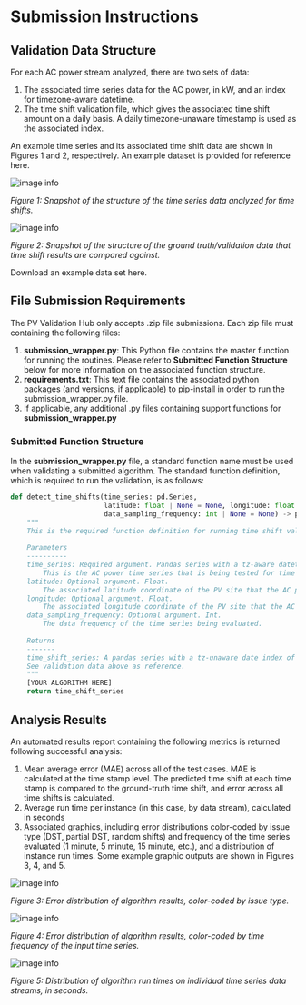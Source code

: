 # Submission Instructions

## Validation Data Structure

For each AC power stream analyzed, there are two sets of data:

1) The associated time series data for the AC power, in kW, and an index for timezone-aware datetime.
2) The time shift validation file, which gives the associated time shift amount on a daily basis. A daily timezone-unaware timestamp is used as the associated index. 

An example time series and its associated time shift data are shown in Figures 1 and 2, respectively. An example dataset is provided for reference here.

![image info](./time_series_data.PNG)

*Figure 1: Snapshot of the structure of the time series data analyzed for time shifts.*

![image info](./time_series_validation_data.PNG)

*Figure 2: Snapshot of the structure of the ground truth/validation data that time shift results are compared against.*

Download an example data set here.

## File Submission Requirements

The PV Validation Hub only accepts .zip file submissions. Each zip file must containing the following files:

1) **submission_wrapper.py**: This Python file contains the master function for running the routines. Please refer to **Submitted Function Structure** below for more information on the associated function structure.
2) **requirements.txt**: This text file contains the associated python packages (and versions, if applicable) to pip-install in order to run the submission_wrapper.py file.
3) If applicable, any additional .py files containing support functions for **submission_wrapper.py**

### Submitted Function Structure

In the **submission_wrapper.py** file, a standard function name must be used when validating a submitted algorithm. The standard function definition, which is required to run the validation, is as follows:

```python
def detect_time_shifts(time_series: pd.Series,
                       latitude: float | None = None, longitude: float | None = None,
                       data_sampling_frequency: int | None = None) -> pd.Series:
    """
    This is the required function definition for running time shift validation.
    
    Parameters 
    ----------
    time_series: Required argument. Pandas series with a tz-aware datetime index.
        This is the AC power time series that is being tested for time shifts.
    latitude: Optional argument. Float.
        The associated latitude coordinate of the PV site that the AC power stream is associated with.
    longitude: Optional argument. Float.
        The associated longitude coordinate of the PV site that the AC power stream is associated with.
    data_sampling_frequency: Optional argument. Int.
        The data frequency of the time series being evaluated. 
    
    Returns
    -------
    time_shift_series: A pandas series with a tz-unaware date index of daily time shift amounts in minutes.
    See validation data above as reference.
    """
    [YOUR ALGORITHM HERE]
    return time_shift_series
```

## Analysis Results

An automated results report containing the following metrics is returned following successful analysis:

1) Mean average error (MAE) across all of the test cases. MAE is calculated at the time stamp level. The predicted time shift at each time stamp is compared to the ground-truth time shift, and error across all time shifts is calculated.
2) Average run time per instance (in this case, by data stream), calculated in seconds
3) Associated graphics, including error distributions color-coded by issue type (DST, partial DST, random shifts) and frequency of the time series evaluated (1 minute, 5 minute, 15 minute, etc.), and a distribution of instance run times. Some example graphic outputs are shown in Figures 3, 4, and 5.

![image info](./histogram-mae-issue.png)

*Figure 3: Error distribution of algorithm results, color-coded by issue type.*

![image info](./histogram-mae-data-freq.png)

*Figure 4: Error distribution of algorithm results, color-coded by time frequency of the input time series.*

![image info](./run_time_dist.png)

*Figure 5: Distribution of algorithm run times on individual time series data streams, in seconds.*

